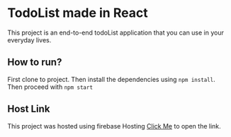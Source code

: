 # TodoList made in React

This project is an end-to-end todoList application that you can use in your everyday lives.

## How to run?

First clone to project. Then install the dependencies using `npm install`.
Then proceed with `npm start`

## Host Link

This project was hosted using firebase Hosting [Click Me](https://todolist-c917e.web.app/) to open the link.
